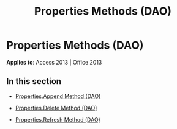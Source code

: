 ﻿---
title: Properties Methods (DAO)
TOCTitle: Methods
ms:assetid: dc2e4609-7903-4c85-bc3a-7f2c7ee58ad1
ms:mtpsurl: https://msdn.microsoft.com/library/Dn125759(v=office.15)
ms:contentKeyID: 52074632
ms.date: 09/18/2015
mtps_version: v=office.15
---

# Properties Methods (DAO)


**Applies to**: Access 2013 | Office 2013

## In this section

  - [Properties.Append Method (DAO)](properties-append-method-dao.md)

  - [Properties.Delete Method (DAO)](properties-delete-method-dao.md)

  - [Properties.Refresh Method (DAO)](properties-refresh-method-dao.md)

